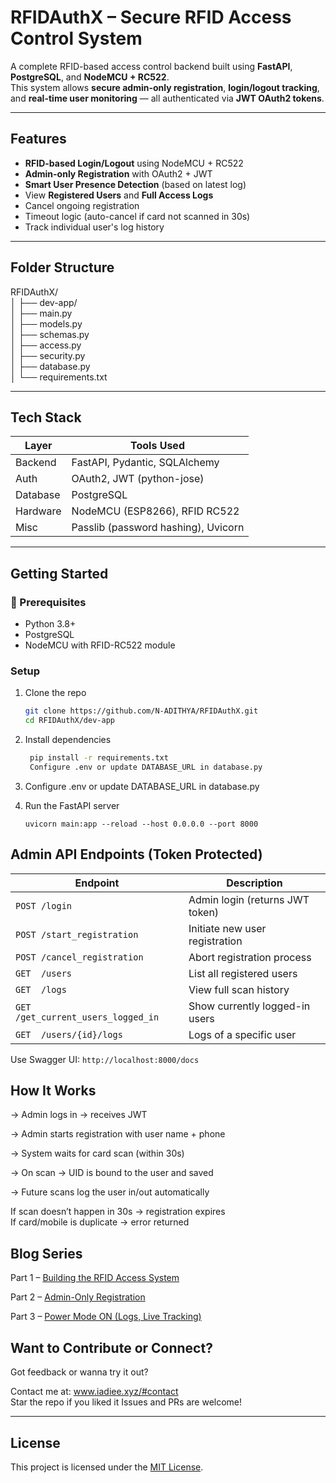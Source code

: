 #  RFIDAuthX – Secure RFID Access Control System

A complete RFID-based access control backend built using **FastAPI**, **PostgreSQL**, and **NodeMCU + RC522**.  
This system allows **secure admin-only registration**, **login/logout tracking**, and **real-time user monitoring** — all authenticated via **JWT OAuth2 tokens**.



---

##  Features

- **RFID-based Login/Logout** using NodeMCU + RC522
-  **Admin-only Registration** with OAuth2 + JWT
-  **Smart User Presence Detection** (based on latest log)
-  View **Registered Users** and **Full Access Logs**
-  Cancel ongoing registration
-  Timeout logic (auto-cancel if card not scanned in 30s)
-  Track individual user's log history

---

##  Folder Structure

RFIDAuthX/<br/>
│
├── dev-app/ <br/>
│ ├── main.py<br/>
│     ├── models.py<br/>
│     ├── schemas.py<br/>
│     ├── access.py<br/>
│     ├── security.py<br/>
│     ├── database.py<br/>
│     └── requirements.txt<br/>


---

##  Tech Stack

| Layer        | Tools Used                         |
|--------------|------------------------------------|
| Backend      | FastAPI, Pydantic, SQLAlchemy      |
| Auth         | OAuth2, JWT (python-jose)          |
| Database     | PostgreSQL                         |
| Hardware     | NodeMCU (ESP8266), RFID RC522      |
| Misc         | Passlib (password hashing), Uvicorn|

---

##  Getting Started

### 🔧 Prerequisites
- Python 3.8+
- PostgreSQL
- NodeMCU with RFID-RC522 module

###  Setup

1. Clone the repo  
   ```bash
   git clone https://github.com/N-ADITHYA/RFIDAuthX.git
   cd RFIDAuthX/dev-app
   ```
2. Install dependencies
   ```bash
    pip install -r requirements.txt
    Configure .env or update DATABASE_URL in database.py
   ```
3. Configure .env or update DATABASE_URL in database.py

   
4. Run the FastAPI server
    ```
    uvicorn main:app --reload --host 0.0.0.0 --port 8000
    ```

 ## Admin API Endpoints (Token Protected)
 | Endpoint                            | Description                     |
| ----------------------------------- | ------------------------------- |
| `POST /login`                       | Admin login (returns JWT token) |
| `POST /start_registration`          | Initiate new user registration  |
| `POST /cancel_registration`         | Abort registration process      |
| `GET  /users`                       | List all registered users       |
| `GET  /logs`                        | View full scan history          |
| `GET  /get_current_users_logged_in` | Show currently logged-in users  |
| `GET  /users/{id}/logs`             | Logs of a specific user         |


Use Swagger UI: ```http://localhost:8000/docs```

## How It Works
-> Admin logs in → receives JWT

-> Admin starts registration with user name + phone

-> System waits for card scan (within 30s)

-> On scan → UID is bound to the user and saved

-> Future scans log the user in/out automatically

If scan doesn’t happen in 30s → registration expires <br/>
If card/mobile is duplicate → error returned


## Blog Series
Part 1 – [Building the RFID Access System](https://rfid-tag.hashnode.dev/how-i-built-an-rfid-access-thing-using-nodemcu-and-fastapi?source=more_articles_bottom_blogs)

Part 2 – [Admin-Only Registration](https://rfid-tag.hashnode.dev/the-admin-powers-to-my-rfid-fastapi-system-is-here-part-2?source=more_articles_bottom_blogs)

Part 3 – [Power Mode ON (Logs, Live Tracking)](https://rfid-tag.hashnode.dev/part-3-of-my-rfid-system-has-got-some-cool-features)



 ## Want to Contribute or Connect?
Got feedback or wanna try it out?

 Contact me at: www.iadiee.xyz/#contact <br/>
 Star the repo if you liked it
 Issues and PRs are welcome!

---

 ## License

This project is licensed under the [MIT License](LICENSE).


